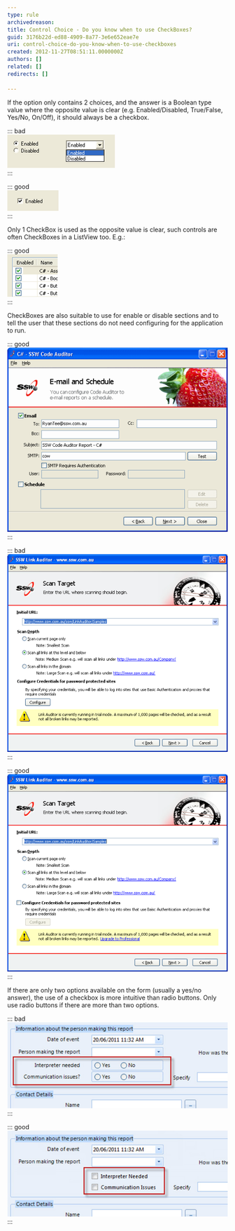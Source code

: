 ```yaml
---
type: rule
archivedreason: 
title: Control Choice - Do you know when to use CheckBoxes?
guid: 3176b22d-ed88-4909-8a77-3e6e652eae7e
uri: control-choice-do-you-know-when-to-use-checkboxes
created: 2012-11-27T08:51:11.0000000Z
authors: []
related: []
redirects: []

---
```


If the option only contains 2 choices, and the answer is a Boolean type value where the opposite value is clear (e.g. Enabled/Disabled, True/False, Yes/No, On/Off), it should always be a checkbox.

::: bad  
![Figure: Bad Example - Boolean options not using CheckBox](../../assets/NotUsingCheckBox.gif)  
:::  

::: good  
![Figure: Good Example - A CheckBox is used for Boolean type value](../../assets/UsingCheckBox.gif)  
:::  

<!--endintro-->

Only 1 CheckBox is used as the opposite value is clear, such controls are often CheckBoxes in a ListView too. E.g.:

::: good  
![Figure: Good Example - CheckBoxes in a ListView](../../assets/CheckBoxesInListView.gif)  
:::  

CheckBoxes are also suitable to use for enable or disable sections and to tell the user that these sections do not need configuring for the application to run.

::: good  
![Figure: Good Example - CheckBoxes are used (although no opposite values), because they are clear when the CheckBoxes aren't ticked, the sections are disabled](../../assets/CheckBoxSection.gif)  
:::  

::: bad  
![Figure: Bad Example - This screen implies that Configuring Credentials is required](../../assets/UseCheckBoxBad.gif)  
:::  

::: good  
![Figure: Good Example - This screen uses a CheckBox to signify that Configure Credentials is optional](../../assets/UseCheckBoxGood.gif)  
:::  

If there are only two options available on the form (usually a yes/no answer), the use of a checkbox is more intuitive than radio buttons. Only use radio buttons if there are more than two options.

::: bad  
![Figure: Bad Example – Radio buttons are not appropriate when there are only two options](../../assets/radio-for-two-options.jpg)  
:::  

::: good  
![Figure: Good Example – These yes/no questions have a better representation with checkboxes](../../assets/checkbox-for-two-options.jpg)  
:::
